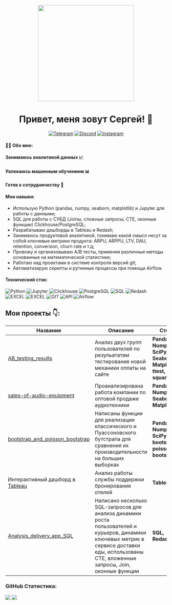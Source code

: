<p align="center">
  <img src="https://miro.medium.com/fit/c/184/184/1*a-HMfeg5w-W02Nrw21iPtg.gif" width="300">
</p>
<h1 align="center">Привет, меня зовут Cергей! 👋</h1>
<div align="center">
  
[![Telegram](https://img.shields.io/badge/Telegram-blue?style=for-the-bage&logo=telegram&logoColor=white)](https://t.me/savachechen)
[![Discord](https://img.shields.io/badge/Discord-%237289DA.svg?logo=discord&logoColor=white)](https://discord.gg/chemodan1988)
[![Instagram](https://img.shields.io/badge/Instagram-orange?style=for-the-bage&logo=instagram&logoColor=white)](https://instagram.com/cook_in_soul)

</div>

#### :man_technologist: Обо мне:
#### Занимаюсь аналитикой данных 📈
#### Увлекаюсь машинным обучением 📊
#### Готов к сотрудничеству 🤝
#### Мои навыки:
<ul>
<li>Использую Python (pandas, numpy, seaborn, matplotlib) и Jupyter для работы с данными;
<li>SQL для работы с СУБД (Joinы, сложные запросы, CTE, оконные функции) Clickhouse/PostgreSQL;
<li>Разрабатываю дэшборды в Tableau и Redash;
<li>Занимаюсь продуктовой аналитикой, понимаю какой смысл несут за собой ключевые метрики продукта: ARPU, ARPPU, LTV, DAU, retention, conversion, churn rate и т.д;
<li>Провожу и организовываю А/В тесты, применяя различные методы основанные на математической статистике;
<li>Работаю над проектами в системе контроля версий git;
<li>Автоматизирую скрипты и рутинные процессы при помощи Airflow.
</ul>

#### Технический стэк:
![Python](https://img.shields.io/badge/-Python-FFF?style=for-the-badge&logo=python)
![Jupyter](https://img.shields.io/badge/-Jupyter_Notebook-FFF?style=for-the-badge&logo=Jupyter)
![Clickhouse](https://img.shields.io/badge/-Clickhouse-FFF?style=for-the-badge&logo=Clickhouse)
![PostgreSQL](https://img.shields.io/badge/-PostgreSQL-FFF?style=for-the-badge&logo=PostgreSQL)
![SQL](https://img.shields.io/badge/-SQL-FFF?style=for-the-badge&logo=SQL)
![Redash](https://img.shields.io/badge/-Redash-FFF?style=for-the-badge&logo=Redash)
![EXCEL](https://img.shields.io/badge/-EXCEL-FFF?style=for-the-badge&logo=EXCEL)
![EXCEL](https://img.shields.io/badge/-Google_Sheets-FFF?style=for-the-badge&logo=GoogleSheets)
![GIT](https://img.shields.io/badge/-GIT-FFF?style=for-the-badge&logo=GIT)
![API](https://img.shields.io/badge/-API-FFF?style=for-the-badge&logo=API)
![Airflow](https://img.shields.io/badge/-Airflow-FFF?style=for-the-badge&logo=AIRFLOW)

## Мои проекты 👇:

| Название | Описание | Стек |
|----------------|-----------------|-----|
|[AB_testing_results](https://github.com/savachechen/AB_testing_results)|Анализ двух групп пользователей по резульататам тестирования новой механики оплаты на сайте|**Pandas,** **Numpy,** **SciPy,** **Seaborn,** **Matplotlib,** **ttest,** **chi-square**|
|[sales-of-audio-equipment](https://github.com/savachechen/sales-of-audio-equipment)|Проанализирована работа компании по оптовой продаже аудиотехники|**Pandas,** **Numpy,** **Seaborn,** **Matplotlib**|
|[bootstrap_and_poisson_bootstrap](https://github.com/savachechen/bootstrap_and_poisson_bootstrap)|Написаны функции для реализации классического и Пуассоновского бутстрапа для сравнения их производительности на больших выборках|**Pandas,** **Numpy,** **SciPy,** **bootstrap,** **poisson bootstrap**|
|Интерактивный дашборд в [Tableau](https://public.tableau.com/app/profile/sergey.savchits/viz/Myprojectv_2/Dashboard1)|Анализ работы службы поддержки бронирования отелей|**Tableau**|
|[Analysis_delivery_app_SQL](https://github.com/savachechen/Analysis_delivery_app_SQL)|Написано несколько SQL-запросов для анализа динамики роста пользователей и курьеров, динамики ключевых метрик  в сервисе доставки еды, использованы CTE, вложенные запросы, Join, оконные функции|**SQL,** **Redash**|

### GitHub Статистика:

![](https://github-readme-stats.vercel.app/api?username=savachechen&theme=white&hide_border=false&include_all_commits=false&count_private=true) ![](https://github-readme-streak-stats.herokuapp.com/?user=savachechen&theme=light&hide_border=false) </br>

